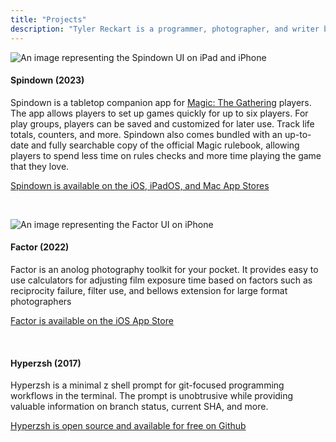 ```yaml
---
title: "Projects"
description: "Tyler Reckart is a programmer, photographer, and writer based in Greenville, SC."
---
```


![An image representing the Spindown UI on iPad and iPhone](https://s3.us-east-2.amazonaws.com/reckart.blog-images/spindown.png)

#### Spindown (2023)
Spindown is a tabletop companion app for [Magic: The Gathering](https://magic.wizards.com/en/intro) players. The app allows players to set up games quickly for up to six players. For play groups, players can be saved and customized for later use. Track life totals, counters, and more. Spindown also comes bundled with an up-to-date and fully searchable copy of the official Magic rulebook, allowing players to spend less time on rules checks and more time playing the game that they love.

[Spindown is available on the iOS, iPadOS, and Mac App Stores](https://apps.apple.com/us/app/spindown/id1671844369)

<br>

![An image representing the Factor UI on iPhone](https://s3.us-east-2.amazonaws.com/reckart.blog-images/fcalc.png)

#### Factor (2022)
Factor is an anolog photography toolkit for your pocket. It provides easy to use calculators for adjusting film exposure time based on factors such as reciprocity failure, filter use, and bellows extension for large format photographers

[Factor is available on the iOS App Store](https://apps.apple.com/us/app/factor/id1643250194)

<br>

#### Hyperzsh (2017)
Hyperzsh is a minimal z shell prompt for git-focused programming workflows in the terminal. The prompt is unobtrusive while providing valuable information on branch status, current SHA, and more.

[Hyperzsh is  open source and available for free on Github](https://github.com/tylerreckart/hyperzsh)